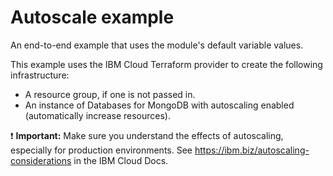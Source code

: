 # Autoscale example

An end-to-end example that uses the module's default variable values.

This example uses the IBM Cloud Terraform provider to create the following infrastructure:

- A resource group, if one is not passed in.
- An instance of Databases for MongoDB with autoscaling enabled (automatically increase resources).

:exclamation: **Important:** Make sure you understand the effects of autoscaling, especially for production environments. See https://ibm.biz/autoscaling-considerations in the IBM Cloud Docs.
